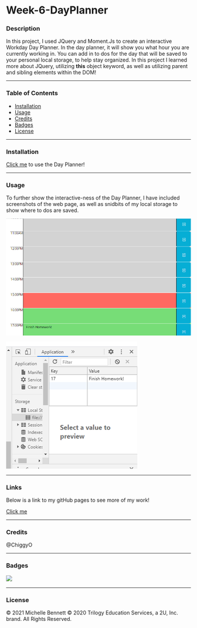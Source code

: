 # Week-6-DayPlanner
### Description
In this project, I used JQuery and Moment.Js to create an interactive Workday Day Planner. In the day planner, it will show you what hour you are currently working in. You can add in to dos for the day that will be saved to your personal local storage, to help stay organized. In this project I learned more about JQuery, utilizing <b>this</b> object keyword, as well as utilizing parent and sibling elements within the DOM!

---

### Table of Contents
* [Installation](#Installation) 
* [Usage](#Usage)  
* [Credits](#Credits)  
* [Badges](#Badges)  
* [License](#License)

---
<a name = "Installation"></a>
### Installation 
<a href = "https://mbennett1991.github.io/Week-6-DayPlanner/">Click me</a> to use the Day Planner!

---
<a name = "Usage"></a>
### Usage  
To further show the interactive-ness of the Day Planner, I have included screenshots of the web page, as well as snidbits of my local storage to show where to dos are saved. 


![](images/screenshot1.png)<br>

![](images/screenshot2.png)

---
<a name = "Links"></a>
### Links
Below is a link to my gitHub pages to see more of my work!

<a href = "https://mbennett1991.github.io/">Click me</a>
 
---
<a name = "Credits"></a>  
### Credits
@ChiggyO


---
<a name = "Badges"></a>
### Badges 

<img src = "https://img.shields.io/badge/JS-100%25-blue"
/>

---
<a name = "License"></a>
### License 
© 2021 Michelle Bennett
© 2020 Trilogy Education Services, a 2U, Inc. brand. All Rights Reserved.
